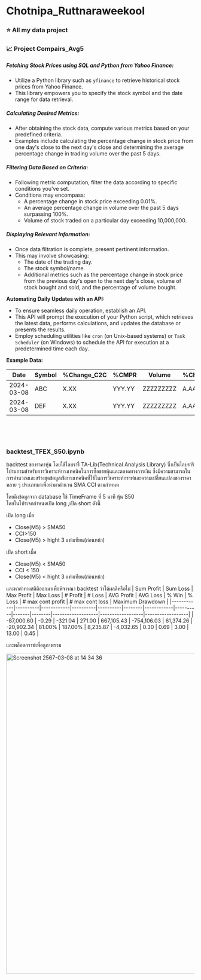 # Chotnipa_Ruttnaraweekool
### ⭐️ All my data project 

### 📈 Project Compairs_Avg5
##### Fetching Stock Prices using SQL and Python from Yahoo Finance:

- Utilize a Python library such as `yfinance` to retrieve historical stock prices from Yahoo Finance.
- This library empowers you to specify the stock symbol and the date range for data retrieval.

##### Calculating Desired Metrics:

- After obtaining the stock data, compute various metrics based on your predefined criteria.
- Examples include calculating the percentage change in stock price from one day's close to the next day's close and determining the average percentage change in trading volume over the past 5 days.

##### Filtering Data Based on Criteria:

- Following metric computation, filter the data according to specific conditions you've set.
- Conditions may encompass:
  - A percentage change in stock price exceeding 0.01%.
  - An average percentage change in volume over the past 5 days surpassing 100%.
  - Volume of stock traded on a particular day exceeding 10,000,000.

##### Displaying Relevant Information:

- Once data filtration is complete, present pertinent information.
- This may involve showcasing:
  - The date of the trading day.
  - The stock symbol/name.
  - Additional metrics such as the percentage change in stock price from the previous day's open to the next day's close, volume of stock bought and sold, and the percentage of volume bought.

**Automating Daily Updates with an API:**

- To ensure seamless daily operation, establish an API.
- This API will prompt the execution of your Python script, which retrieves the latest data, performs calculations, and updates the database or presents the results.
- Employ scheduling utilities like `cron` (on Unix-based systems) or `Task Scheduler` (on Windows) to schedule the API for execution at a predetermined time each day.

**Example Data:**

| Date       | Symbol | %Change_C2C | %CMPR | Volume    | %Change_O2C | BUY     | SELL    | %BUY   |
|------------|--------|-------------|-------|-----------|-------------|---------|---------|--------|
| 2024-03-08 | ABC    | X.XX        | YYY.YY  | ZZZZZZZZZ | A.AA        | XXXXXXX | YYYYYYY | ZZ.ZZ   |
| 2024-03-08 | DEF    | X.XX        | YYY.YY  | ZZZZZZZZZ | A.AA        | XXXXXXX | YYYYYYY | ZZ.ZZ   |




<br />

<br /> <h3>backtest_TFEX_S50.ipynb</h3> 
backtest ของราคาหุ้น โดยใช้ไลบรารี่ TA-Lib(Technical Analysis Library) ซึ่งเป็นไลบรารีโปรแกรมสำหรับการวิเคราะห์ทางเทคนิคในการซื้อขายหุ้นและตลาดทางการเงิน ซึ่งมีความสามารถในการคำนวณและสร้างชุดข้อมูลเชิงทางเทคนิคที่ใช้ในการวิเคราะห์กราฟและความเปลี่ยนแปลงของราคาหลาย ๆ ประเภทมาเพื่อนำมาคำนวน SMA CCI ตามกำหนด

โดยดึงข้อมูลจาก database ใช้ TimeFrame ที่ 5 นาที หุ้น S50
<br />โดยในโปรเจกกำหนดเปิด long ,เปิด short ดังนี้

เปิด long เมื่อ

- Close(M5) > SMA50
- CCI>150
- Close(M5) > hight 3 แท่งเทียน(ก่อนหน้า)

เปิด short เมื่อ

- Close(M5) < SMA50
- CCI < 150
- Close(M5) < hight 3 แท่งเทียน(ก่อนหน้า)

และหาค่าทางสถิติออกมาเพื่อพิจารณา backtest ว่าได้ผลดีหรือไม่
| Sum Profit | Sum Loss | Max Profit | Max Loss | # Profit | # Loss | AVG Profit | AVG Loss | % Win | % Loss | # max cont profit | # max cont loss | Maximum Drawdown |
|------------|----------|------------|----------|----------|--------|------------|----------|-------|--------|-------------------|------------------|------------------|
| -87,000.60 | -0.29    | -321.04    | 271.00   | 667,105.43 | -754,106.03 | 61,374.26   | -20,902.34 | 81.00% | 187.00% | 8,235.87 | -4,032.65 | 0.30 | 0.69 | 3.00 | 13.00 | 0.45 |

และพล็อตกราฟเพื่อดูภาพรวม

<img width="857" alt="Screenshot 2567-03-08 at 14 34 36" src="https://github.com/Chotnipa/Chotnipa_Project/assets/132806660/e6b855ce-5632-45bd-98d3-5411c6597e82">



